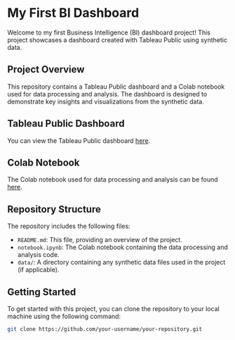 # My First BI Dashboard

Welcome to my first Business Intelligence (BI) dashboard project! This project showcases a dashboard created with Tableau Public using synthetic data.

## Project Overview

This repository contains a Tableau Public dashboard and a Colab notebook used for data processing and analysis. The dashboard is designed to demonstrate key insights and visualizations from the synthetic data.

## Tableau Public Dashboard

You can view the Tableau Public dashboard [here](https://public.tableau.com/views/your-dashboard-link).

## Colab Notebook

The Colab notebook used for data processing and analysis can be found [here](path/to/your/notebook.ipynb).

## Repository Structure

The repository includes the following files:
- `README.md`: This file, providing an overview of the project.
- `notebook.ipynb`: The Colab notebook containing the data processing and analysis code.
- `data/`: A directory containing any synthetic data files used in the project (if applicable).

## Getting Started

To get started with this project, you can clone the repository to your local machine using the following command:
```sh
git clone https://github.com/your-username/your-repository.git

